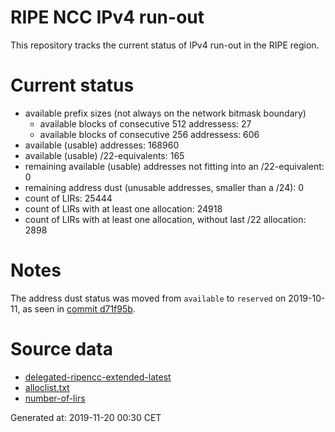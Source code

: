 # RIPE NCC IPv4 run-out
This repository tracks the current status of IPv4 run-out in the RIPE region.

# Current status
- available prefix sizes (not always on the network bitmask boundary)
  - available blocks of consecutive 512 addressess: 27
  - available blocks of consecutive 256 addressess: 606
- available (usable) addresses: 168960
- available (usable) /22-equivalents: 165
- remaining available (usable) addresses not fitting into an /22-equivalent: 0
- remaining address dust (unusable addresses, smaller than a /24): 0
- count of LIRs: 25444
- count of LIRs with at least one allocation: 24918
- count of LIRs with at least one allocation, without last /22 allocation: 2898

# Notes
The address dust status was moved from `available` to `reserved` on 2019-10-11, as seen in [commit d71f95b](https://github.com/zajdee/ripe-ncc-ipv4-runout/commit/d71f95b1f7c9f639556e395e4ad0f41e54834954).

# Source data
- [delegated-ripencc-extended-latest](https://ftp.ripe.net/pub/stats/ripencc/delegated-ripencc-extended-latest)
- [alloclist.txt](https://ftp.ripe.net/pub/stats/ripencc/membership/alloclist.txt)
- [number-of-lirs](https://labs.ripe.net/statistics/number-of-lirs)

Generated at: 2019-11-20 00:30 CET
